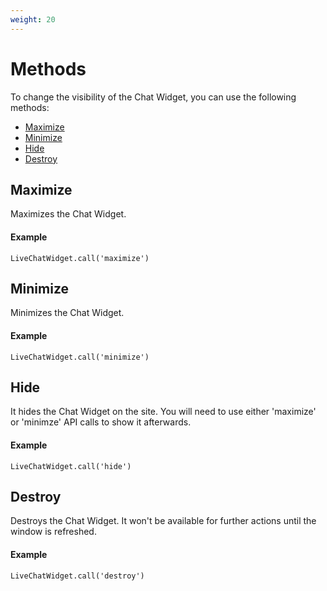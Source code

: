 ```yaml
---
weight: 20
---
```


# Methods

To change the visibility of the Chat Widget, you can use the following methods:

- [Maximize](#maximize)
- [Minimize](#minimize)
- [Hide](#hide)
- [Destroy](#destroy)

## Maximize

Maximizes the Chat Widget.

#### Example

`LiveChatWidget.call('maximize')`

## Minimize

Minimizes the Chat Widget.

#### Example

`LiveChatWidget.call('minimize')`

## Hide

It hides the Chat Widget on the site.
You will need to use either 'maximize' or 'minimze' API calls to show it afterwards.

#### Example

`LiveChatWidget.call('hide')`

## Destroy

Destroys the Chat Widget.
It won't be available for further actions until the window is refreshed.

#### Example

`LiveChatWidget.call('destroy')`
